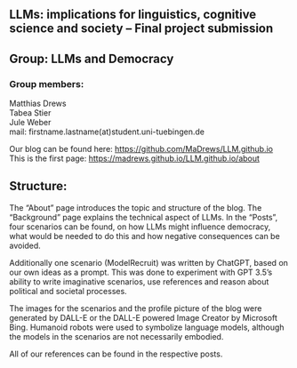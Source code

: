 
## LLMs: implications for linguistics, cognitive science and society – Final project submission

## Group: LLMs and Democracy  
### Group members:  
Matthias Drews  
Tabea Stier  
Jule Weber  
mail: firstname.lastname(at)student.uni-tuebingen.de  

Our blog can be found here:
https://github.com/MaDrews/LLM.github.io  
This is the first page:
https://madrews.github.io/LLM.github.io/about

## Structure:
The “About” page introduces the topic and structure of the blog.
The “Background” page explains the technical aspect of LLMs.
In the “Posts”, four scenarios can be found, on how LLMs might influence democracy, what would be needed to do this and how negative consequences can be avoided.

Additionally one scenario (ModelRecruit) was written by ChatGPT, based on our own ideas as a prompt. This was done to experiment with GPT 3.5’s ability to write imaginative scenarios, use references and reason about political and societal processes.

The images for the scenarios and the profile picture of the blog were generated by DALL-E or the DALL-E powered Image Creator by Microsoft Bing. Humanoid robots were used to symbolize language models, although the models in the scenarios are not necessarily embodied.

All of our references can be found in the respective posts.
